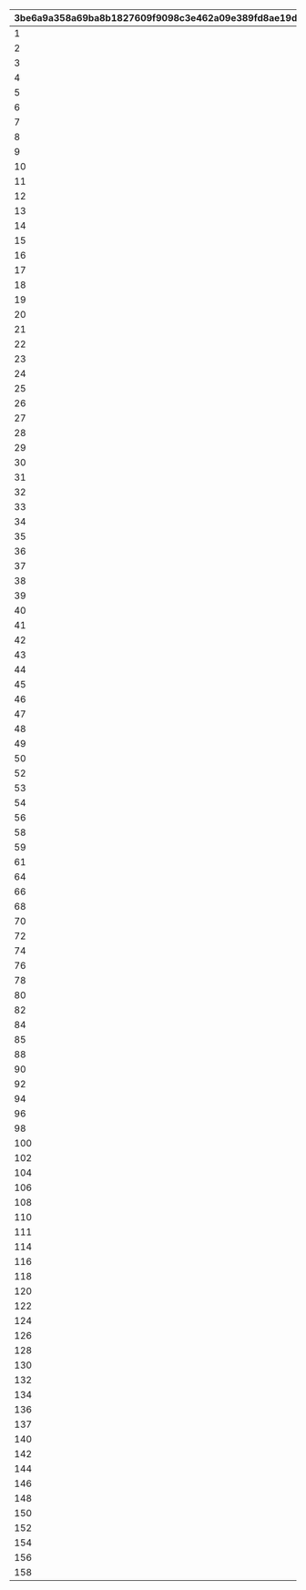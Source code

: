 |3be6a9a358a69ba8b1827609f9098c3e462a09e389fd8ae19dd27ed2bdbde278|d89235dae9a8cf158c9e0d11035bdad16f95663e665ca256cd9f42d870902772|58ebbc8559926c1de806b0607a41437a05c55addd40898a513e7b5ec6ceb6e6a|d141a7dc5e1543544c75a195b6d065db37330b0be82fa5aec1143f83e025e91a|df2d899e3c70069c985536f0cb40efdc943feb9979a9643eb576f8883f74f6cd|f90e2b70b3be68122599cf2b56c2b9cdf540028f92100f96493e452404b79f3b|b2c1e300473eb5271570b329fed7e917f1b2d75d69751dc2049398f49013c8c9|0f57dec0289a040242f7a781a6e91abaa1f5efade5925e76a355bd7a326342ca|a4df3b02eaff56fbe410215352fe493bc91c0383c76f4477404e6b66c03f7a42|ba4b71baa78df8b752715173ede9639a8450ec40e4749e50ed008143e1ececa1|d6cc00c5f0d453aaabdaccf2e22762c55e72e651b784fa0cc0408ec42b49be9a|7284d3628815af3a9c01a2f4d9522d15d8a7068a59d00157797aa94bfe319218|47fe10c32d22e5b1e9214e5731d7af216ce47cbe1978d0695dd62830e4894452|
| --- | --- | --- | --- | --- | --- | --- | --- | --- | --- | --- | --- | --- |
|1|380000|10001|0|0|380000|1|0|bgm_M33|bgm_M33|0|2030/03/26 14:59:00|2018/03/26 15:00:00|
|2|380000|10002|0|0|380000|1|0|bgm_M99|bgm_M99|0|2030/03/26 14:59:00|2018/04/26 15:00:00|
|3|380000|10003|0|0|380000|1|0|bgm_M107|bgm_M107|0|2030/03/26 14:59:00|2018/05/25 16:00:00|
|4|380000|10004|0|0|380000|1|0|bgm_M113|bgm_M113|0|2030/03/26 14:59:00|2018/06/26 15:00:00|
|5|380000|10005|0|0|380000|1|0|bgm_M121|bgm_M121|0|2030/03/26 14:59:00|2018/07/26 15:00:00|
|6|380000|10006|0|0|380000|1|0|bgm_M128|bgm_M128|0|2030/03/26 14:59:00|2018/08/27 15:00:00|
|7|380000|10007|0|0|380000|1|0|bgm_M135|bgm_M135|0|2030/03/26 14:59:00|2018/09/26 15:00:00|
|8|380000|10008|0|0|380000|1|0|bgm_M162|bgm_M162|0|2030/03/26 14:59:00|2018/10/26 15:00:00|
|9|380000|10009|0|0|380000|1|0|bgm_M171|bgm_M171|0|2030/03/26 14:59:00|2018/11/26 15:00:00|
|10|380000|10010|0|0|380000|1|0|bgm_M182|bgm_M182|0|2030/03/26 14:59:00|2018/12/26 15:00:00|
|11|380000|10011|0|0|380000|1|0|bgm_M189|bgm_M189|0|2030/03/26 14:59:00|2019/01/25 15:00:00|
|12|380000|10012|0|0|380000|1|0|bgm_M206|bgm_M206|0|2030/03/26 14:59:00|2019/02/22 15:00:00|
|13|380000|10013|0|0|380000|1|0|bgm_M215|bgm_M215|0|2030/03/26 14:59:00|2019/03/25 15:00:00|
|14|380000|10014|0|0|380000|1|0|bgm_M33|bgm_M33|0|2030/03/26 14:59:00|2019/04/11 15:00:00|
|15|380000|10015|0|0|380000|1|0|bgm_M223|bgm_M223|0|2030/03/26 14:59:00|2019/04/24 15:00:00|
|16|380000|10016|0|0|380000|1|0|bgm_M99|bgm_M99|0|2030/03/26 14:59:00|2019/05/09 15:00:00|
|17|380000|10017|0|0|380000|1|0|||0|2030/03/26 14:59:00|2019/05/24 15:00:00|
|18|380000|10018|0|0|380000|1|0|bgm_M107|bgm_M107|0|2030/03/26 14:59:00|2019/06/10 15:00:00|
|19|380000|10019|0|0|380000|1|0|bgm_M237|bgm_M237|0|2030/03/26 14:59:00|2019/06/25 15:00:00|
|20|380000|10020|0|0|380000|1|0|bgm_M113|bgm_M113|0|2030/03/26 14:59:00|2019/07/08 15:00:00|
|21|380000|10021|0|0|380000|1|0|bgm_M245|bgm_M245|0|2030/03/26 14:59:00|2019/07/25 15:00:00|
|22|380000|10022|0|0|380000|1|0|bgm_M121|bgm_M121|0|2030/03/26 14:59:00|2019/08/08 15:00:00|
|23|380000|10023|0|0|380000|1|0|bgm_M254|bgm_M254|0|2030/03/26 14:59:00|2019/08/26 15:00:00|
|24|380000|10024|0|0|380000|1|0|bgm_M128|bgm_M128|0|2030/03/26 14:59:00|2019/09/09 15:00:00|
|25|380000|10025|0|0|380000|1|0|bgm_M265|bgm_M265_Top|0|2030/03/26 14:59:00|2019/09/24 15:00:00|
|26|380000|10026|0|0|380000|1|0|bgm_M135|bgm_M135|0|2030/03/26 14:59:00|2019/10/10 15:00:00|
|27|380000|10027|0|0|380000|1|0|bgm_M273|bgm_M273|0|2030/03/26 14:59:00|2019/10/25 15:00:00|
|28|380000|10028|0|0|380000|1|0|bgm_M162|bgm_M162|0|2030/03/26 14:59:00|2019/11/08 15:00:00|
|29|380000|10029|0|0|380000|1|0|bgm_M281|bgm_M281|0|2030/03/26 14:59:00|2019/11/25 15:00:00|
|30|380000|10030|0|0|380000|1|0|bgm_M171|bgm_M171|0|2030/03/26 14:59:00|2019/12/09 15:00:00|
|31|380000|10031|0|0|380000|1|0|bgm_M294|bgm_M294|0|2030/03/26 14:59:00|2019/12/25 15:00:00|
|32|380000|10032|0|0|380000|1|0|bgm_M182|bgm_M182|0|2030/03/26 14:59:00|2020/01/14 12:00:00|
|33|380000|10033|0|0|380000|1|0|bgm_M316|bgm_M316|0|2030/03/26 14:59:00|2020/01/24 15:00:00|
|34|380000|10034|0|0|380000|1|0|bgm_M189|bgm_M189|0|2030/03/26 14:59:00|2020/02/10 15:00:00|
|35|380000|10035|0|0|380000|1|0|bgm_M330|bgm_M330|0|2030/03/26 14:59:00|2020/02/25 15:00:00|
|36|380000|10036|0|0|380000|1|0|bgm_M330|bgm_M330|0|2030/03/26 14:59:00|2020/02/25 15:00:00|
|37|380000|10037|0|0|380000|1|0|bgm_M206|bgm_M206|0|2030/03/26 14:59:00|2020/03/12 15:00:00|
|38|380000|10038|0|0|380000|1|0|bgm_M343|bgm_M343|0|2030/03/26 14:59:00|2020/03/24 15:00:00|
|39|380000|10039|0|0|380000|1|0|bgm_M215|bgm_M215|0|2030/03/26 14:59:00|2020/04/10 12:00:00|
|40|380000|10040|0|0|380000|1|0|bgm_M351|bgm_M351|0|2030/03/26 14:59:00|2020/04/24 15:00:00|
|41|380000|10041|0|0|380000|1|0|bgm_M223|bgm_M223|0|2030/03/26 14:59:00|2020/05/10 12:00:00|
|42|380000|10042|0|0|380000|1|0|bgm_M375|bgm_M375|0|2030/03/26 14:59:00|2020/05/25 15:00:00|
|43|380000|10043|0|0|380000|1|0|bgm_M237|bgm_M237|0|2030/03/26 14:59:00|2020/06/08 18:00:00|
|44|380000|10044|0|0|380000|1|0|bgm_M380A|bgm_M380A|0|2030/03/26 14:59:00|2020/06/24 15:00:00|
|45|380000|10046|0|0|380000|1|0|bgm_M393|bgm_M393|0|2030/03/26 14:59:00|2020/07/25 12:00:00|
|46|380000|10045|0|0|380000|1|0|bgm_M245|bgm_M245|0|2030/03/26 14:59:00|2020/07/09 15:00:00|
|47|380000|10047|0|0|380000|1|0|bgm_M254|bgm_M254|0|2030/03/26 14:59:00|2020/08/09 15:00:00|
|48|380000|10048|0|0|380000|1|0|bgm_M403|bgm_M403|0|2030/03/26 14:59:00|2020/08/24 12:00:00|
|49|380000|10049|0|0|380000|1|0|bgm_M265|bgm_M265_Top|0|2030/03/26 14:59:00|2020/09/14 15:00:00|
|50|380000|10050|0|0|380000|1|0|bgm_M413|bgm_M413|0|2030/03/26 14:59:00|2020/09/25 15:00:00|
|52|380000|10052|0|0|380000|1|0|bgm_M421|bgm_M421|0|2030/03/26 14:59:00|2020/10/26 12:00:00|
|53|380000|10053|0|0|380000|1|0|0|0|0|2030/03/26 14:59:00|2020/11/06|
|54|380000|10054|0|0|380000|1|0|bgm_M426|bgm_M426|0|2030/03/26 14:59:00|2020/11/25 15:00:00|
|56|380000|10056|0|0|380000|1|0|bgm_M435|bgm_M435|0|2030/03/26 14:59:00|2020/12/25 15:00:00|
|58|380000|10058|0|0|380000|1|0|bgm_M442A|bgm_M442A|0|2030/03/26 14:59:00|2021/01/25 15:00:00|
|59|380000|10059|0|0|380000|1|0|bgm_M442B|bgm_M442B|0|2030/03/26 14:59:00|2021/01/25 15:00:00|
|61|380000|10061|0|0|380000|1|0|bgm_M451|bgm_M451|0|2030/03/26 14:59:00|2021/02/25 15:00:00|
|64|380000|10064|0|0|380000|1|0|bgm_M457|bgm_M457|0|2030/03/26 14:59:00|2021/03/25 15:00:00|
|66|380000|10066|0|0|380000|1|0|bgm_M467|bgm_M467|0|2030/03/26 14:59:00|2021/04/26 15:00:00|
|68|380000|10068|0|0|380000|1|0|bgm_M478|bgm_M478_Lofi|0|2030/03/26 14:59:00|2021/05/25 15:00:00|
|70|380000|10070|0|0|380000|1|0|bgm_M486|bgm_M486|0|2030/03/26 14:59:00|2021/06/24 15:00:00|
|72|380000|10072|0|0|380000|1|0|bgm_M496|bgm_M496|0|2030/03/26 14:59:00|2021/07/26 15:00:00|
|74|380000|10074|0|0|380000|1|0|bgm_M508|bgm_M508|0|2030/03/26 14:59:00|2021/08/26 15:00:00|
|76|380000|10076|0|0|380000|1|0|bgm_M520|bgm_M520|0|2030/03/26 14:59:00|2021/09/24 15:00:00|
|78|380000|10078|0|0|380000|1|0|bgm_M527|bgm_M527|0|2030/03/26 14:59:00|2021/10/25 18:30:00|
|80|380000|10080|0|0|380000|1|0|bgm_M536|bgm_M536|0|2030/03/26 14:59:00|2021/11/24 15:00:00|
|82|380000|10082|0|0|380000|1|0|bgm_M543|bgm_M543|0|2030/03/26 14:59:00|2021/12/27 18:30:00|
|84|380000|10084|0|0|380000|1|0|bgm_M552|bgm_M552|0|2030/03/26 14:59:00|2022/01/25 15:00:00|
|85|380000|10085|0|0|380000|1|0|bgm_M553|bgm_M553|0|2030/03/26 14:59:00|2022/01/25 15:00:00|
|88|380000|10088|0|0|380000|1|0|bgm_M565|bgm_M565|0|2030/03/26 14:59:00|2022/02/24 15:00:00|
|90|380000|10090|0|0|380000|1|0|bgm_M574|bgm_M574|0|2030/03/26 14:59:00|2022/03/24 15:00:00|
|92|380000|10092|0|0|380000|1|0|bgm_M582|bgm_M582|0|2030/03/26 14:59:00|2022/04/25 15:00:00|
|94|380000|10094|0|0|380000|1|0|bgm_M595|bgm_M595|0|2030/03/26 14:59:00|2022/05/25 15:00:00|
|96|380000|10096|0|0|380000|1|0|bgm_M601|bgm_M601|0|2030/03/26 14:59:00|2022/06/24 15:00:00|
|98|380000|10098|0|0|380000|1|0|bgm_M608|bgm_M608|0|2030/03/26 14:59:00|2022/07/25 15:00:00|
|100|380000|10100|0|0|380000|1|0|bgm_M618|bgm_M618|0|2030/03/26 14:59:00|2022/08/26 15:00:00|
|102|380000|10102|0|0|380000|1|0|bgm_M623|bgm_M623|0|2030/03/26 14:59:00|2022/09/22 15:00:00|
|104|380000|10104|0|0|380000|1|0|bgm_M630|bgm_M630|0|2030/03/26 14:59:00|2022/10/25 15:00:00|
|106|380000|10106|0|0|380000|1|0|bgm_M638|bgm_M638|0|2030/03/26 14:59:00|2022/11/24 15:00:00|
|108|380000|10108|0|0|380000|1|0|bgm_M647|bgm_M647|0|2030/03/26 14:59:00|2022/12/27 15:00:00|
|110|380000|10110|0|0|380000|1|0|bgm_M659|bgm_M659|0|2030/03/26 14:59:00|2023/01/24 15:00:00|
|111|380000|10111|0|0|380000|1|0|bgm_M660|bgm_M660|0|2030/03/26 14:59:00|2023/01/24 15:00:00|
|114|380000|10114|0|0|380000|1|0|bgm_M668|bgm_M668|0|2030/03/26 14:59:00|2023/02/24 15:00:00|
|116|380000|10116|0|0|380000|1|0|bgm_MC017|bgm_MC017|0|2030/03/26 14:59:00|2023/03/23 15:00:00|
|118|380000|10118|0|0|380000|1|0|bgm_MC026|bgm_MC026|0|2030/03/26 14:59:00|2023/04/24 19:00:00|
|120|380000|10120|0|0|380000|1|0|bgm_MC036|bgm_MC036|0|2030/03/26 14:59:00|2023/05/26 15:00:00|
|122|380000|10122|0|0|380000|1|0|bgm_MC046|bgm_MC046|0|2030/03/26 14:59:00|2023/06/23 15:00:00|
|124|380000|10124|0|0|380000|1|0|bgm_MC056|bgm_MC056|0|2030/03/26 14:59:00|2023/07/25 15:00:00|
|126|380000|10126|0|0|380000|1|0|bgm_MC063|bgm_MC063|0|2030/03/26 14:59:00|2023/08/25 15:00:00|
|128|380000|10128|0|0|380000|1|0|bgm_MC075|bgm_MC075|0|2030/03/26 14:59:00|2023/09/26 15:00:00|
|130|380000|10130|0|0|380000|1|0|bgm_MC082|bgm_MC082|0|2030/03/26 14:59:00|2023/10/23 15:00:00|
|132|380000|10132|0|0|380000|1|0|bgm_MC091|bgm_MC091|0|2030/03/26 14:59:00|2023/11/24 15:00:00|
|134|380000|10134|0|0|380000|1|0|bgm_MC099|bgm_MC099|0|2030/03/26 14:59:00|2023/12/27 15:00:00|
|136|380000|10136|0|0|380000|1|0|bgm_MC110|bgm_MC110|0|2030/03/26 14:59:00|2024/01/26 15:00:00|
|137|380000|10137|0|0|380000|1|0|bgm_MC111|bgm_MC111|0|2030/03/26 14:59:00|2024/01/26 15:00:00|
|140|380000|10140|0|0|380000|1|0|bgm_MC124|bgm_MC124|0|2030/03/26 14:59:00|2024/02/24 15:00:00|
|142|380000|10142|0|0|380000|1|0|bgm_MC136|bgm_MC136|0|2030/03/26 14:59:00|2024/03/26 15:00:00|
|144|380000|10144|0|0|380000|1|0|bgm_MC143|bgm_MC143|0|2030/03/26 14:59:00|2024/04/27 21:00:00|
|146|380000|10146|0|0|380000|1|0|bgm_MC147|bgm_MC147|0|2030/03/26 14:59:00|2024/05/23 15:00:00|
|148|380000|10148|0|0|380000|1|0|bgm_MC156|bgm_MC156|0|2030/03/26 14:59:00|2024/06/30 12:00:00|
|150|380000|10150|0|0|380000|1|0|bgm_MC162|bgm_MC162|0|2030/03/26 14:59:00|2024/07/26 15:00:00|
|152|380000|10152|0|0|380000|1|0|bgm_MC172|bgm_MC172_TitleCall|0|2030/03/26 14:59:00|2024/08/26 18:00:00|
|154|380000|10154|0|0|380000|1|0|bgm_MC186|bgm_MC186|0|2030/03/26 14:59:00|2024/09/25 15:00:00|
|156|380000|10156|0|0|380000|1|0|bgm_MC194|bgm_MC194|0|2030/03/26 14:59:00|2024/10/25 17:00:00|
|158|380000|10158|0|0|380000|1|0|bgm_MC213|bgm_MC213|0|2030/03/26 14:59:00|2024/11/30 12:00:00|